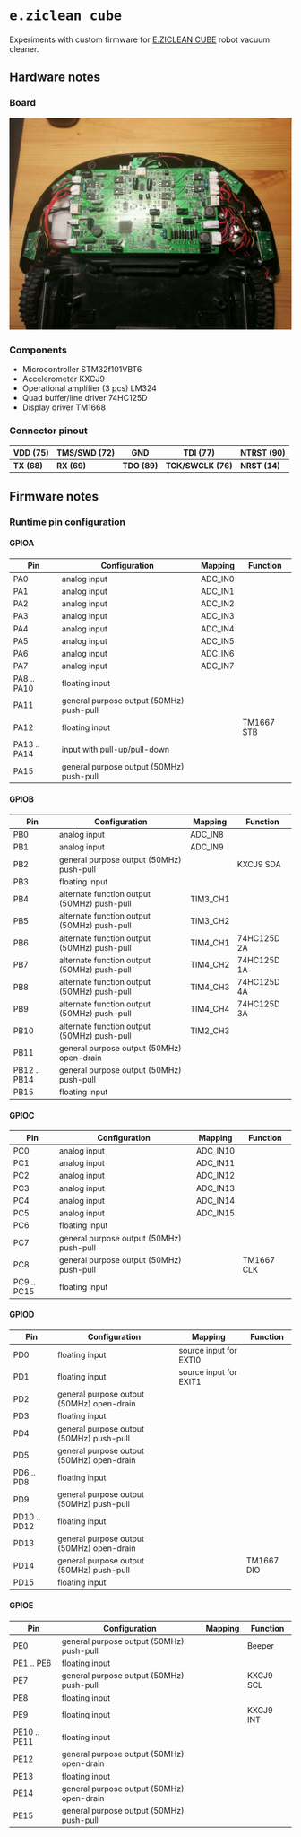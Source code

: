 # `e.ziclean cube`
Experiments with custom firmware for [E.ZICLEAN CUBE](https://www.e-zicom.com/aspirateur-robot-eziclean-cube.html) robot vacuum cleaner.

## Hardware notes
### Board
![alt text](pics/board-p1.jpg)

### Components
* Microcontroller STM32f101VBT6
* Accelerometer KXCJ9
* Operational amplifier (3 pcs) LM324
* Quad buffer/line driver 74HC125D
* Display driver TM1668

### Connector pinout
| VDD (75) | TMS/SWD (72) | GND | TDI (77) | NTRST (90)|
|-|-|-|-|-|
|__TX (68)__| __RX (69)__ | __TDO (89)__ | __TCK/SWCLK (76)__ | __NRST (14)__|

## Firmware notes

### Runtime pin configuration

#### GPIOA

| Pin | Configuration | Mapping | Function |
|-|-|-|-|
| PA0 | analog input | ADC_IN0 | |
| PA1 | analog input | ADC_IN1 | |
| PA2 | analog input | ADC_IN2 | |
| PA3 | analog input | ADC_IN3 | |
| PA4 | analog input | ADC_IN4 | |
| PA5 | analog input | ADC_IN5 | |
| PA6 | analog input | ADC_IN6 | |
| PA7 | analog input | ADC_IN7 | |
| PA8 .. PA10 | floating input | | |
| PA11 | general purpose output (50MHz) push-pull | | |
| PA12 | floating input | | TM1667 STB |
| PA13 .. PA14 | input with pull-up/pull-down | | |
| PA15 | general purpose output (50MHz) push-pull | | |

#### GPIOB

| Pin | Configuration | Mapping | Function |
|-|-|-|-|
| PB0 | analog input | ADC_IN8 | |
| PB1 | analog input | ADC_IN9 | |
| PB2 | general purpose output (50MHz) push-pull | | KXCJ9 SDA |
| PB3 | floating input | | |
| PB4 | alternate function output (50MHz) push-pull | TIM3_CH1 | |
| PB5 | alternate function output (50MHz) push-pull | TIM3_CH2 | |
| PB6 | alternate function output (50MHz) push-pull | TIM4_CH1 | 74HC125D 2A |
| PB7 | alternate function output (50MHz) push-pull | TIM4_CH2 | 74HC125D 1A |
| PB8 | alternate function output (50MHz) push-pull | TIM4_CH3 | 74HC125D 4A |
| PB9 | alternate function output (50MHz) push-pull | TIM4_CH4 | 74HC125D 3A |
| PB10 | alternate function output (50MHz) push-pull | TIM2_CH3 | |
| PB11 | general purpose output (50MHz) open-drain | | |
| PB12 .. PB14 | general purpose output (50MHz) push-pull | | |
| PB15 | floating input | | |

#### GPIOC

| Pin | Configuration | Mapping | Function |
|-|-|-|-|
| PC0 | analog input | ADC_IN10 | |
| PC1 | analog input | ADC_IN11 | |
| PC2 | analog input | ADC_IN12 | |
| PC3 | analog input | ADC_IN13 | |
| PC4 | analog input | ADC_IN14 | |
| PC5 | analog input | ADC_IN15 | |
| PC6 | floating input | | |
| PC7 | general purpose output (50MHz) push-pull | | |
| PC8 | general purpose output (50MHz) push-pull | | TM1667 CLK |
| PC9 .. PC15 | floating input | | |

#### GPIOD

| Pin | Configuration | Mapping | Function |
|-|-|-|-|
| PD0 | floating input | source input for EXTI0 | |
| PD1 | floating input | source input for EXIT1 | |
| PD2 | general purpose output (50MHz) open-drain | | |
| PD3 | floating input | | |
| PD4 | general purpose output (50MHz) push-pull | | |
| PD5 | general purpose output (50MHz) open-drain | | |
| PD6 .. PD8 | floating input | | |
| PD9 | general purpose output (50MHz) push-pull | | |
| PD10 .. PD12 | floating input | | |
| PD13 | general purpose output (50MHz) open-drain | | |
| PD14 | general purpose output (50MHz) push-pull | | TM1667 DIO |
| PD15 | floating input | | |

#### GPIOE

| Pin | Configuration | Mapping | Function |
|-|-|-|-|
| PE0 | general purpose output (50MHz) push-pull | | Beeper |
| PE1 .. PE6 | floating input | | |
| PE7 | general purpose output (50MHz) push-pull | | KXCJ9 SCL |
| PE8 | floating input | | |
| PE9 | floating input | | KXCJ9 INT |
| PE10 .. PE11 | floating input | | |
| PE12 | general purpose output (50MHz) open-drain | | |
| PE13 | floating input | | |
| PE14 | general purpose output (50MHz) open-drain | | |
| PE15 | general purpose output (50MHz) push-pull | | |
